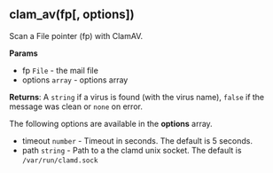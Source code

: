 ## clam_av(fp[, options])

Scan a File pointer (fp) with ClamAV.

**Params**

- fp `File` - the mail file
- options `array` - options array

**Returns**: A `string` if a virus is found (with the virus name), `false` if the message was clean or `none` on error.

The following options are available in the **options** array.

- timeout `number` - Timeout in seconds. The default is 5 seconds.
- path `string` - Path to a the clamd unix socket. The default is `/var/run/clamd.sock` 
